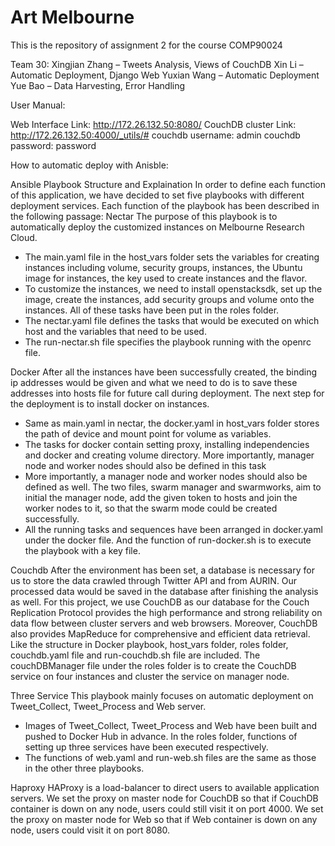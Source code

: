 # Art Melbourne 

This is the repository of assignment 2 for the course COMP90024

Team 30:
Xingjian Zhang – Tweets Analysis, Views of CouchDB
Xin Li – Automatic Deployment, Django Web
Yuxian Wang – Automatic Deployment
Yue Bao – Data Harvesting, Error Handling

User Manual:

Web Interface Link: http://172.26.132.50:8080/
CouchDB cluster Link: http://172.26.132.50:4000/_utils/#
couchdb username: admin
couchdb password: password

How to automatic deploy with Anisble:


Ansible Playbook Structure and Explaination
In order to define each function of this application, we have decided to set five playbooks with different deployment services. Each function of the playbook has been described in the following passage:
Nectar
The purpose of this playbook is to automatically deploy the customized instances on Melbourne Research Cloud.
 - The main.yaml file in the host_vars folder sets the variables for creating instances including volume, security groups, instances, the Ubuntu image for instances, the key used to create instances and the flavor.
 - To customize the instances, we need to install openstacksdk, set up the image, create the instances, add security groups and volume onto the instances. All of these tasks have been put in the roles folder.
 - The nectar.yaml file defines the tasks that would be executed on which host and the variables that need to be used.
 - The run-nectar.sh file specifies the playbook running with the openrc file.


Docker
After all the instances have been successfully created, the binding ip addresses would be given and what we need to do is to save these addresses into hosts file for future call during deployment. The next step for the deployment is to install docker on instances.

- Same as main.yaml in nectar, the docker.yaml in host_vars folder stores the path of device and mount point for volume as variables.
- The tasks for docker contain setting proxy, installing independencies and docker and creating volume directory. More importantly, manager node and worker nodes should also be defined in this task
- More importantly, a manager node and worker nodes should also be defined as well. The two files, swarm manager and swarmworks, aim to initial the manager node, add the given token to hosts and join the worker nodes to it, so that the swarm mode could be created successfully.
- All the running tasks and sequences have been arranged in docker.yaml under the docker file. And the function of run-docker.sh is to execute the playbook with a key file.

Couchdb
After the environment has been set, a database is necessary for us to store the data crawled through Twitter API and from AURIN. Our processed data would be saved in the database after finishing the analysis as well. For this project, we use CouchDB as our database for the Couch Replication Protocol provides the high performance and strong reliability on data flow between cluster servers and web browsers. Moreover, CouchDB also provides MapReduce for comprehensive and efficient data retrieval.
Like the structure in Docker playbook, host_vars folder, roles folder, couchdb.yaml file and run-couchdb.sh file are included.
The couchDBManager file under the roles folder is to create the CouchDB service on four instances and cluster the service on manager node.

Three Service
This playbook mainly focuses on automatic deployment on Tweet_Collect, Tweet_Process and Web server. 
- Images of Tweet_Collect, Tweet_Process and Web have been built and pushed to Docker Hub in advance. In the roles folder, functions of setting up three services have been executed respectively.
- The functions of web.yaml and run-web.sh files are the same as those in the other three playbooks.

Haproxy
HAProxy is a load-balancer to direct users to available application servers.
We set the proxy on master node for CouchDB so that if CouchDB container is down on any node, users could still visit it on port 4000. 
We set the proxy on master node for Web so that if Web container is down on any node, users could visit it on port 8080. 





